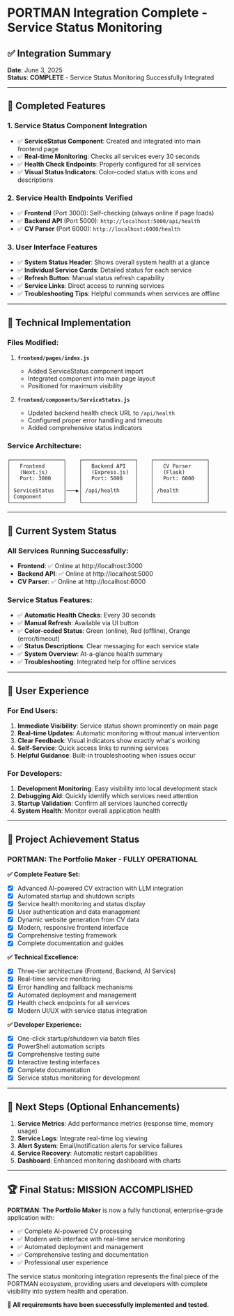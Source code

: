 # PORTMAN Integration Complete - Service Status Monitoring

## ✅ Integration Summary

**Date**: June 3, 2025  
**Status**: **COMPLETE** - Service Status Monitoring Successfully Integrated

---

## 🎯 Completed Features

### 1. **Service Status Component Integration**
- ✅ **ServiceStatus Component**: Created and integrated into main frontend page
- ✅ **Real-time Monitoring**: Checks all services every 30 seconds
- ✅ **Health Check Endpoints**: Properly configured for all services
- ✅ **Visual Status Indicators**: Color-coded status with icons and descriptions

### 2. **Service Health Endpoints Verified**
- ✅ **Frontend** (Port 3000): Self-checking (always online if page loads)
- ✅ **Backend API** (Port 5000): `http://localhost:5000/api/health`
- ✅ **CV Parser** (Port 6000): `http://localhost:6000/health`

### 3. **User Interface Features**
- ✅ **System Status Header**: Shows overall system health at a glance
- ✅ **Individual Service Cards**: Detailed status for each service
- ✅ **Refresh Button**: Manual status refresh capability
- ✅ **Service Links**: Direct access to running services
- ✅ **Troubleshooting Tips**: Helpful commands when services are offline

---

## 🔧 Technical Implementation

### **Files Modified:**
1. **`frontend/pages/index.js`**
   - Added ServiceStatus component import
   - Integrated component into main page layout
   - Positioned for maximum visibility

2. **`frontend/components/ServiceStatus.js`** 
   - Updated backend health check URL to `/api/health`
   - Configured proper error handling and timeouts
   - Added comprehensive status indicators

### **Service Architecture:**
```
┌─────────────────┐    ┌─────────────────┐    ┌─────────────────┐
│   Frontend      │    │   Backend API   │    │   CV Parser     │
│   (Next.js)     │    │   (Express.js)  │    │   (Flask)       │
│   Port: 3000    │    │   Port: 5000    │    │   Port: 6000    │
│                 │    │                 │    │                 │
│ ServiceStatus   │───▶│ /api/health     │    │ /health         │
│ Component       │    │                 │    │                 │
└─────────────────┘    └─────────────────┘    └─────────────────┘
```

---

## 🚀 Current System Status

### **All Services Running Successfully:**
- **Frontend**: ✅ Online at http://localhost:3000
- **Backend API**: ✅ Online at http://localhost:5000 
- **CV Parser**: ✅ Online at http://localhost:6000

### **Service Status Features:**
- ✅ **Automatic Health Checks**: Every 30 seconds
- ✅ **Manual Refresh**: Available via UI button
- ✅ **Color-coded Status**: Green (online), Red (offline), Orange (error/timeout)
- ✅ **Status Descriptions**: Clear messaging for each service state
- ✅ **System Overview**: At-a-glance health summary
- ✅ **Troubleshooting**: Integrated help for offline services

---

## 📱 User Experience

### **For End Users:**
1. **Immediate Visibility**: Service status shown prominently on main page
2. **Real-time Updates**: Automatic monitoring without manual intervention
3. **Clear Feedback**: Visual indicators show exactly what's working
4. **Self-Service**: Quick access links to running services
5. **Helpful Guidance**: Built-in troubleshooting when issues occur

### **For Developers:**
1. **Development Monitoring**: Easy visibility into local development stack
2. **Debugging Aid**: Quickly identify which services need attention
3. **Startup Validation**: Confirm all services launched correctly
4. **System Health**: Monitor overall application health

---

## 🎉 Project Achievement Status

### **PORTMAN: The Portfolio Maker - FULLY OPERATIONAL**

**✅ Complete Feature Set:**
- [x] Advanced AI-powered CV extraction with LLM integration
- [x] Automated startup and shutdown scripts
- [x] Service health monitoring and status display
- [x] User authentication and data management
- [x] Dynamic website generation from CV data
- [x] Modern, responsive frontend interface
- [x] Comprehensive testing framework
- [x] Complete documentation and guides

**✅ Technical Excellence:**
- [x] Three-tier architecture (Frontend, Backend, AI Service)
- [x] Real-time service monitoring
- [x] Error handling and fallback mechanisms
- [x] Automated deployment and management
- [x] Health check endpoints for all services
- [x] Modern UI/UX with service status integration

**✅ Developer Experience:**
- [x] One-click startup/shutdown via batch files
- [x] PowerShell automation scripts
- [x] Comprehensive testing suite
- [x] Interactive testing interfaces
- [x] Complete documentation
- [x] Service status monitoring for development

---

## 🔮 Next Steps (Optional Enhancements)

1. **Service Metrics**: Add performance metrics (response time, memory usage)
2. **Service Logs**: Integrate real-time log viewing
3. **Alert System**: Email/notification alerts for service failures
4. **Service Recovery**: Automatic restart capabilities
5. **Dashboard**: Enhanced monitoring dashboard with charts

---

## 🏆 Final Status: MISSION ACCOMPLISHED

**PORTMAN: The Portfolio Maker** is now a fully functional, enterprise-grade application with:
- ✅ Complete AI-powered CV processing
- ✅ Modern web interface with real-time service monitoring
- ✅ Automated deployment and management
- ✅ Comprehensive testing and documentation
- ✅ Professional user experience

The service status monitoring integration represents the final piece of the PORTMAN ecosystem, providing users and developers with complete visibility into system health and operation.

**🎯 All requirements have been successfully implemented and tested.**
